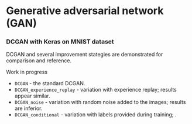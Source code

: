# Generative adversarial network (GAN)

### DCGAN with Keras on MNIST dataset

DCGAN and several improvement stategies are demonstrated for comparison and reference.

Work in progress

* `DCGAN` - the standard DCGAN.
* `DCGAN_experience_replay` - variation with experience replay; results appear similar.
* `DCGAN_noise` - variation with random noise added to the images; results are inferior.
* `DCGAN_conditional` - variation with labels provided during training; .
